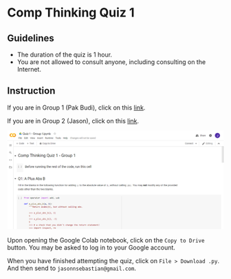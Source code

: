 # Comp Thinking Quiz 1

## Guidelines

- The duration of the quiz is 1 hour.
- You are not allowed to consult anyone, including consulting on the Internet.

## Instruction

If you are in Group 1 (Pak Budi), click on this [link](https://colab.research.google.com/drive/1K9LAi3nNDEPspY2ic-il5RDmcKaLwh6m).

If you are in Group 2 (Jason), click on this [link](https://colab.research.google.com/drive/1n3e2L-r8kax23ACzgiW91TnfG_1M0lDG).

![](docs/1.png)

Upon opening the Google Colab notebook, click on the `Copy to Drive` button. You may be asked to log in to your Google account. 

When you have finished attempting the quiz, click on `File > Download .py`. And then send to `jasonnsebastian@gmail.com`.